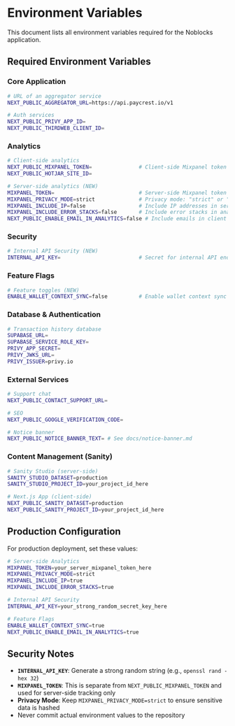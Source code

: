 # Environment Variables

This document lists all environment variables required for the Noblocks application.

## Required Environment Variables

### Core Application

```bash
# URL of an aggregator service
NEXT_PUBLIC_AGGREGATOR_URL=https://api.paycrest.io/v1

# Auth services
NEXT_PUBLIC_PRIVY_APP_ID=
NEXT_PUBLIC_THIRDWEB_CLIENT_ID=
```

### Analytics

```bash
# Client-side analytics
NEXT_PUBLIC_MIXPANEL_TOKEN=               # Client-side Mixpanel token
NEXT_PUBLIC_HOTJAR_SITE_ID=

# Server-side analytics (NEW)
MIXPANEL_TOKEN=                           # Server-side Mixpanel token
MIXPANEL_PRIVACY_MODE=strict              # Privacy mode: "strict" or "normal"
MIXPANEL_INCLUDE_IP=false                 # Include IP addresses in server analytics
MIXPANEL_INCLUDE_ERROR_STACKS=false       # Include error stacks in analytics
NEXT_PUBLIC_ENABLE_EMAIL_IN_ANALYTICS=false # Include emails in client analytics
```

### Security

```bash
# Internal API Security (NEW)
INTERNAL_API_KEY=                         # Secret for internal API endpoints
```

### Feature Flags

```bash
# Feature toggles (NEW)
ENABLE_WALLET_CONTEXT_SYNC=false          # Enable wallet context sync in middleware
```

### Database & Authentication

```bash
# Transaction history database
SUPABASE_URL=
SUPABASE_SERVICE_ROLE_KEY=
PRIVY_APP_SECRET=
PRIVY_JWKS_URL=
PRIVY_ISSUER=privy.io
```

### External Services

```bash
# Support chat
NEXT_PUBLIC_CONTACT_SUPPORT_URL=

# SEO
NEXT_PUBLIC_GOOGLE_VERIFICATION_CODE=

# Notice banner
NEXT_PUBLIC_NOTICE_BANNER_TEXT= # See docs/notice-banner.md
```

### Content Management (Sanity)

```bash
# Sanity Studio (server-side)
SANITY_STUDIO_DATASET=production
SANITY_STUDIO_PROJECT_ID=your_project_id_here

# Next.js App (client-side)
NEXT_PUBLIC_SANITY_DATASET=production
NEXT_PUBLIC_SANITY_PROJECT_ID=your_project_id_here
```

## Production Configuration

For production deployment, set these values:

```bash
# Server-side Analytics
MIXPANEL_TOKEN=your_server_mixpanel_token_here
MIXPANEL_PRIVACY_MODE=strict
MIXPANEL_INCLUDE_IP=true
MIXPANEL_INCLUDE_ERROR_STACKS=true

# Internal API Security
INTERNAL_API_KEY=your_strong_random_secret_key_here

# Feature Flags
ENABLE_WALLET_CONTEXT_SYNC=true
NEXT_PUBLIC_ENABLE_EMAIL_IN_ANALYTICS=true
```

## Security Notes

- **`INTERNAL_API_KEY`**: Generate a strong random string (e.g., `openssl rand -hex 32`)
- **`MIXPANEL_TOKEN`**: This is separate from `NEXT_PUBLIC_MIXPANEL_TOKEN` and used for server-side tracking only
- **Privacy Mode**: Keep `MIXPANEL_PRIVACY_MODE=strict` to ensure sensitive data is hashed
- Never commit actual environment values to the repository
